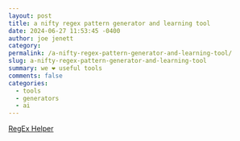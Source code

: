 ```yaml
---
layout: post
title: a nifty regex pattern generator and learning tool
date: 2024-06-27 11:53:45 -0400
author: joe jenett
category: 
permalink: /a-nifty-regex-pattern-generator-and-learning-tool/
slug: a-nifty-regex-pattern-generator-and-learning-tool
summary: we ❤️ useful tools
comments: false
categories:
  - tools
  - generators
  - ai
---
```

<a title="RegEx Helper" href="https://regex.fav83.com/">RegEx Helper</a>

<a href="https://brid.gy/publish/mastodon"></a>